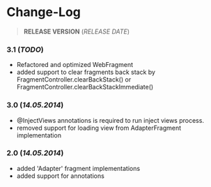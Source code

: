 Change-Log
===============

> **RELEASE VERSION** (<i>RELEASE DATE</i>)

### **3.1** (<i>TODO</i>) ###
- Refactored and optimized WebFragment
- added support to clear fragments back stack by FragmentController.clearBackStack() or FragmentController.clearBackStackImmediate()

### **3.0** (<i>14.05.2014</i>) ###
- @InjectViews annotations is required to run inject views process.
- removed support for loading view from AdapterFragment implementation

### **2.0** (<i>14.05.2014</i>) ###
- added 'Adapter' fragment implementations
- added support for annotations